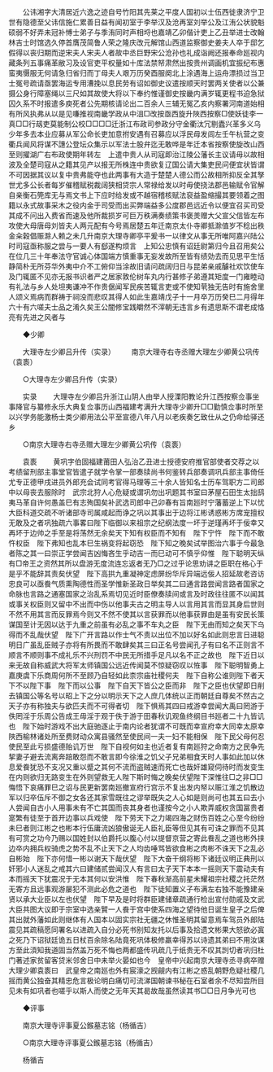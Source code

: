 <!-- { "loadSidebar": true } -->
　　公讳湘字大清居近六逸之迹自号竹阳其先莱之平度人国初以士伍西徙隶济宁卫世有隐德至父讳信施仁累善日益有闻初室于李举汉及沧再室刘举公及江洧公状貌魁硕弱不好弄未冠补愽士弟子与季洧同时声相埒也嘉靖乙卯偕计吏上乙丑举进士改翰林吉士时馆选久停首膺茂简鲁人荣之隆庆改元解馆山西道监察御史姜夫人卒于邸乞假得以丧归期而逆宋夫人宋夫人者故中丞巨野宋公沧孙也礼成诣阙还报奉命廵视内藏条列五事痛革敝习及设官吏平权量如十库法禁帑肃然出按贵州调画机宜振纪布惠蛮夷慑服无何请急归省归而丁母夫人艰万历癸酉服阕北上涂遇海上运舟漂损过当卫士冤号疏请亟罢海运专用漕挽以息民劳有诏如御史议遣按顺天时罢两关使者以公兼摄公身行障塞绳以三尺如其故使大将以下奉约惟谨御史按畿内满岁辄更程书迫急狱囚久系不时报遣多庾死者公先期核请论出二百余人三辅无冤乙亥内察署河南道始相有所风执弗从以是见嗛推视南畿学政从中沮□改按亟西旋升陜西按察□使妖徒李一真□□行刼吏莫能制公校□□□□迁浙江布政司参政分守金衢汰冗剔蠹兴革多义乌少年多去本业应募从军公命长吏加意拊安遇有召募应以浮民毋发闾左壬午杭营之变衢兵闻风将谋不譓公登坛众集示以军法士股弁迄无敢哗是年迁本省按察使旋改山西至则擢湖广右布政使期年转左　上遣中贵人从司寇即治江陵公藩长主议请毋以故相波及全楚司寇从之籍其见产以报无所株连中贵欲复辽国公请大集吏民问便宜状皆谓不可因据其议以复中贵弗能夺也此两事有大造于楚楚人德公而公故相所抑反全其孥世尤多公长者每岁催稽赋税裁阔狭相贷宗人常禄给发以时毋使挠法郡邑输赋令官解自亲衡石筦库无与焉文书上下应时给发或不越宿稽核赋法裒益盈缩撮其要领着之图籍以永式故事采木之役内金于司受而出买弊端益多公度郡邑远近令以便宜召买司受其成不问出入费省而速及他所裁损岁可巨万秩满奏绩策书褒羙赠大父宣父信皆左布攻使大母唐母刘皆夫人两元配有今号焉居楚五年迁南京太仆寺卿抵滁值岁不稔出秩金籴榖倡赈滁人赖之未几升南京大理寺卿亭平爰书一以律文从事无所唯阿嘉兴陆公时司寇亟称服之尝与一要人有郄遂构烦言　上知公忠慎有诏廷尉第归今且召用矣公在位几三十年奉法守官诚心体国端方慎重事无妄发故所至皆有绩効去而见思平生恬静简朴无所芬华外夷中介不工俯仰当涂故旧请问疏阔归日与昆弟亲戚醵社欢饮使车及门辄匿不见亦无报书识者严之居家敦伦树车丸内行甚修子弟遵其矩度一门雍睦动有礼法与乡人处坦夷谦冲不作贵倨闻军民疾苦辄言吏或不使知茕独无告时有施舍里人颂义焉病而群祷于祠没而悲叹其得人如此生嘉靖戊子十一月卒万历癸巳二月得年六十有六嗟夫士品之淆久矣王公闇修宝践皭然不滓朝无违言乡有遗思斯不谓老成恪亮有先进之风者与 

　　◆少卿 

　　大理寺左少卿吕升传（实录） 
　　南京大理寺右寺丞赠大理左少卿黄公巩传（袁袠） 

　　○大理寺左少卿吕升传（实录） 

　　实录 
　　大理寺左少卿吕升浙江山阴人由举人授溧阳教论升江西按察佥事坐事降官与纂修永乐大典复佥事历山西福建考满升大理寺少卿升□□勤慎佥事时所至以兴学务能激杨士类少卿用法公平至宣德八年八月以老疾奏乞致仕从之仍命给驿还乡 

　　○南京大理寺右寺丞赠大理左少卿黄公巩传（袁袠） 

　　袁袠 
　　黄巩字伯固福建莆田人弘治乙丑进士授德安府推官部使者交荐之以考绩留刑部主事堂官皆遣子就学令掌一部奏牍尚书何鉴转兵部奏调巩兵部主事倚任尤专正德甲戌进员外郎充会试同考官得马理等三十余人皆知名士历车驾职方二司郎中以母丧去服除时　武宗北狩人心危疑或谓巩勿出巩题其书室曰茅屋石田生太拙鸱夷马革自许何愚盖巳有志殉国矣补武选司郎中己卯春有旨南廵时宁藩蓄逆上下以忧大臣科道交疏不听诸部寺司属咸起而诤之巩以其事出于边将江彬诱惑彬方席宠擅权无敢及之者巩独疏六事畧曰陛下临御以来祖宗之纪纲法度一坏于逆瑾再坏于佞幸又再坏于边帅之手至是将荡然无余矣天下知有权臣而不知有　陛下宁忤　陛下而不敢忤权臣　陛下弗知也乱本巳生祸变将起窃恐　陛下知之晚矣试举图治六事于今最急者陈之其一曰崇正学尝闻吉凶悔吝生乎动吉一而巳动可不慎乎仰惟　陛下聪明天纵有□帝王之资然其所以盘游无度流连忘返者无乃□之过乎论思劝讲之臣职在格心于是乎不能辞其责矣伏望　陛下高拱九重凝神定虑屏纷华斥异端远佞人招延故老咨访忠良可以亟飬气质熏陶德性而圣学惟新圣政日举矣其二曰通言路尝闻言路者国家之命脉也言路之通塞国家之治乱系焉切见近时臣僚奏牍间或言及时政往往匿不以闻其或事关权臣则又留中不出而中伤以他事夫古之明主导人以言用其言而显其身后世则不然不用其言而反罪焉今则又不然不使其以言获罪而以他事获罪由是虽有安民长策谋国至计无因以达于九重之前虽有必乱之事不车丸之臣　陛下无由而知之矣天下乌得而不乱哉伏望　陛下广开言路以作士气不责以出位不加以好名如此则忠言日进聪明日广虽乱臣贼子亦将有所畏而不敢肆矣其三曰正名号尝闻孔子有曰名不正则言不顺言不顺则事不成礼乐不兴刑罚不中民无所措手足凡以名不正之故也　陛下近日以来无故自称威武大将军太师镇国公远近传闻莫不惊疑窃叹以恠事　陛下聪明智勇上嘉庚虞下乐商周何所不至顾乃自轻如此柰宗庙社稷何夫　陛下自称公谁则陛下者天下不以陛下事　陛下而以公事　陛下自天下皆公之臣而非　陛下之臣也伏望即日削去镇国公等名号以昭上下之分以明示天下之人庶几体统以正而朝廷自尊矣不然古之天子亦有称独夫与欲匹夫而不可得者切　陛下惧焉其四曰戒游幸尝闻大禹曰罔游于佚罔淫于乐周公告成王毋淫于观于佚于游于田春秋讥观鱼终纲目书廵者二十九皆讥也　陛下始时游戏不出大庭驰逐止于南内论者犹谓不可既而幸宣府幸大同幸太原幸陜西榆林诸处所至费财动众寓县骚然至使民间一夫一妇不能相保　陛下民父母何忍使民至此亏损盛德贻讥万世　陛下自视何如主也近者复有南廵狩之命南方之民争先挈妻子避去流离奔踣敢怨而不敢言即今徐淮之饥父子兄弟相食天时人事如此加以休息爱飬犹恐不支况又重以蹙之其何不流而盗贼速而死亡也哉奸雄窥伺待时而发变生在内则欲归无路变生在外则望救无人陛下斯时悔之晚矣伏望陛下深惟往□之非□□悔悟下哀痛罪巳之诏与民更新罢南廵撤宣府行宫示不复出发内帑以赈江淮之饥散边军以归卒伍斥不御之女各还其家雪既往之谬举既失之人心如是则尚可也其五曰去小人尝闻自古小人用事未有不亡其国而丧其身者也谨按今之小人欺弄威权贪国冨贵者寔繁有徒至于首开边事以兵戏使　陛下劳天下之力竭四海之财伤百姓之心至今纷纷未巳者则江彬之也彬本行伍庸流凶狼傲诞无人臣礼臣等但见其有可诛之罪而不见其有可赏之功今乃赐以国姓封以伯爵托以腹心付以提督京营之寄此飬乱之道也彬外挟边卒内拥兵权骑虎之势不乱不止天下之人均齿唾骂皆欲食彬之肉彬不诛天下之乱必自彬始　陛下亦何惜一彬以谢天下哉伏望　陛下大奋干纲将彬下诸廷议明正典刑以奸邪小人迷乱之戒其六曰建储贰尝闻汉人有言曰太子天下本本一摇则天下震动夫有本而摇天下犹震况于无本其何以安洪惟　陛下春秋渐高前星未耀祖宗社稷之托茫然无寄方且远事观游屡犯不测此必危之道也　陛下徒知置义子布满左右独不能豫建亲贤以承大业臣以左也伏望　陛下早及是时将群臣建储章疏通行检出宣付勋戚及文武大臣共图大议即于宗室中选亲贒一人飬于宫中使系四海之望待他日诞生皇子之后俾其出就外藩如此则继体有人国本以固实宗社无疆之休惟圣明其留意焉车驾员外郎陆震见其疏稿愿同署名以进疏入自分必死书别知友托以后事及拾遗文彬果大怒欲必寘之死乃下诏狱廷诡五日杖百余除名陆竟死巩体极修羸幸得苏以诗遗其弟曰不用汝谋方至此湏知我道固当然盖万死不悔也两都盛传巩疏几于纸贵无不叹其剀切者巩归杜门著述家贫留客贷米邻舍日中未举火晏如也今　皇帝中兴起南京大理寺丞寻病卒赠大理少卿袁袠曰　武皇帝之南廵也外有宸濠之觊觎内有江彬之惑乱朝野危疑社稷几摇而黄公独奋其精忠危言极论明白痛切可流涕国朝谏书秘在石室者余不尽知尝所目见未有如巩者也嗟乎以斯人而使之无年天其曷故哉虽然读其书□□日月争光可也 

　　◆评事 

　　南京大理寺评事夏公鍭墓志铭（杨循吉） 

　　○南京大理寺评事夏公鍭墓志铭（杨循吉） 

　　杨循吉 

